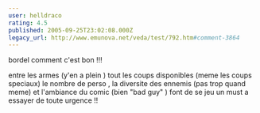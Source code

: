 ```yaml
---
user: helldraco
rating: 4.5
published: 2005-09-25T23:02:08.000Z
legacy_url: http://www.emunova.net/veda/test/792.htm#comment-3864
---
```

bordel comment c'est bon !!! 

entre les armes (y'en a plein ) tout les coups disponibles (meme les coups speciaux) le nombre de perso , la diversite des ennemis (pas trop quand meme) et l'ambiance du comic (bien "bad guy" ) font de se jeu un must a essayer de toute urgence !!